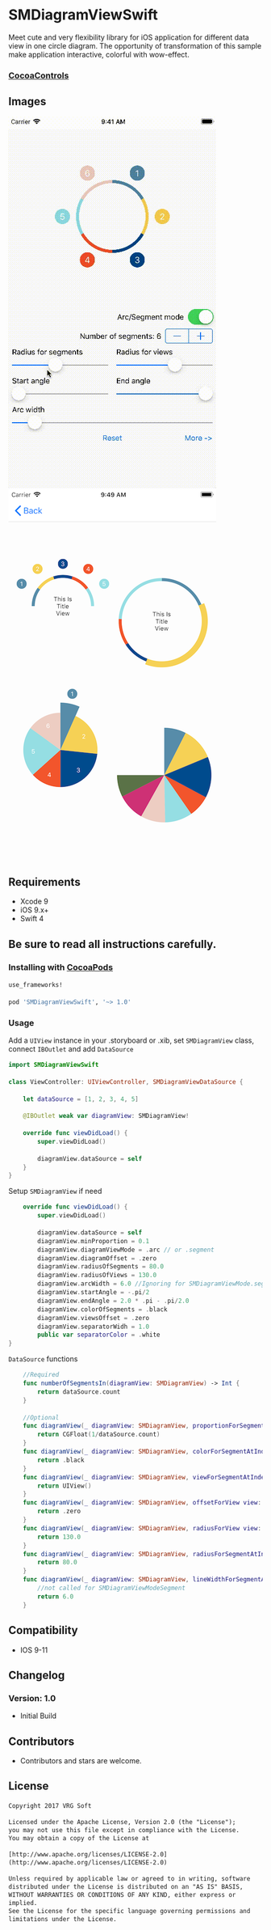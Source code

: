 # SMDiagramViewSwift

Meet cute and very flexibility library for iOS application for different data view in one circle diagram. The opportunity of transformation of this sample make application interactive, colorful with wow-effect.

### [CocoaControls](https://www.cocoacontrols.com/controls/smdiagramview)

## Images

![](demo.gif)
![](demo.png)

## Requirements

- Xcode 9
- iOS 9.x+
- Swift 4

## Be sure to read all instructions carefully.

### Installing with [CocoaPods](https://cocoapods.org)

```ruby
use_frameworks! 

pod 'SMDiagramViewSwift', '~> 1.0'
```


### Usage

Add a `UIView` instance in your .storyboard or .xib, set `SMDiagramView` class, connect `IBOutlet` and add `DataSource`

```swift
import SMDiagramViewSwift

class ViewController: UIViewController, SMDiagramViewDataSource {
    
    let dataSource = [1, 2, 3, 4, 5]
    
    @IBOutlet weak var diagramView: SMDiagramView!
    
    override func viewDidLoad() {
        super.viewDidLoad()
        
        diagramView.dataSource = self
    }
}
```

Setup `SMDiagramView` if need

```swift
    override func viewDidLoad() {
        super.viewDidLoad()
        
        diagramView.dataSource = self
        diagramView.minProportion = 0.1
        diagramView.diagramViewMode = .arc // or .segment
        diagramView.diagramOffset = .zero
        diagramView.radiusOfSegments = 80.0
        diagramView.radiusOfViews = 130.0
        diagramView.arcWidth = 6.0 //Ignoring for SMDiagramViewMode.segment
        diagramView.startAngle = -.pi/2
        diagramView.endAngle = 2.0 * .pi - .pi/2.0
        diagramView.colorOfSegments = .black
        diagramView.viewsOffset = .zero
        diagramView.separatorWidh = 1.0
        public var separatorColor = .white
}
```

`DataSource` functions

```swift
    //Required
    func numberOfSegmentsIn(diagramView: SMDiagramView) -> Int {
        return dataSource.count
    }
    
    //Optional
    func diagramView(_ diagramView: SMDiagramView, proportionForSegmentAtIndex index: NSInteger) -> CGFloat {
        return CGFloat(1/dataSource.count)
    }
    func diagramView(_ diagramView: SMDiagramView, colorForSegmentAtIndex index: NSInteger, angle: CGFloat) -> UIColor? {
        return .black
    }
    func diagramView(_ diagramView: SMDiagramView, viewForSegmentAtIndex index: NSInteger, colorOfSegment color:UIColor?, angle: CGFloat) -> UIView? {
        return UIView()
    }
    func diagramView(_ diagramView: SMDiagramView, offsetForView view: UIView?, atIndex index: NSInteger, angle: CGFloat) -> CGPoint {
        return .zero
    }
    func diagramView(_ diagramView: SMDiagramView, radiusForView view: UIView?, atIndex index: NSInteger, radiusOfSegment radius: CGFloat, angle: CGFloat) -> CGFloat {
        return 130.0
    }
    func diagramView(_ diagramView: SMDiagramView, radiusForSegmentAtIndex index: NSInteger, proportion: CGFloat, angle: CGFloat) -> CGFloat {
        return 80.0
    }
    func diagramView(_ diagramView: SMDiagramView, lineWidthForSegmentAtIndex index: NSInteger, angle: CGFloat) -> CGFloat {
        //not called for SMDiagramViewModeSegment
        return 6.0
    }
```


## Compatibility
  
  * IOS 9-11
  
## Changelog

### Version: 1.0

  * Initial Build

## Contributors

  * Contributors and stars are welcome.

## License

    Copyright 2017 VRG Soft

    Licensed under the Apache License, Version 2.0 (the "License");
    you may not use this file except in compliance with the License.
    You may obtain a copy of the License at

    [http://www.apache.org/licenses/LICENSE-2.0](http://www.apache.org/licenses/LICENSE-2.0)

    Unless required by applicable law or agreed to in writing, software
    distributed under the License is distributed on an "AS IS" BASIS,
    WITHOUT WARRANTIES OR CONDITIONS OF ANY KIND, either express or implied.
    See the License for the specific language governing permissions and
    limitations under the License.
